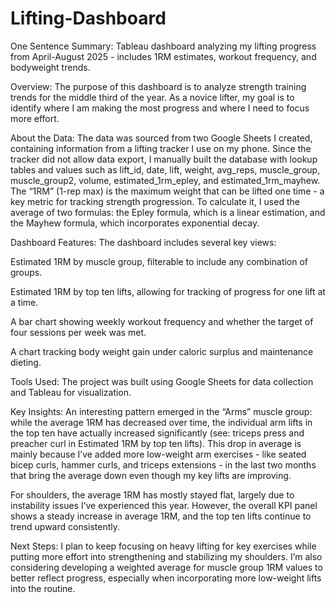 # Lifting-Dashboard
One Sentence Summary: Tableau dashboard analyzing my lifting progress from April-August 2025 - includes 1RM estimates, workout frequency, and bodyweight trends.

Overview:
The purpose of this dashboard is to analyze strength training trends for the middle third of the year. As a novice lifter, my goal is to identify where I am making the most progress and where I need to focus more effort.

About the Data:
The data was sourced from two Google Sheets I created, containing information from a lifting tracker I use on my phone. Since the tracker did not allow data export, I manually built the database with lookup tables and values such as lift_id, date, lift, weight, avg_reps, muscle_group, muscle_group2, volume, estimated_1rm_epley, and estimated_1rm_mayhew. The “1RM” (1-rep max) is the maximum weight that can be lifted one time - a key metric for tracking strength progression. To calculate it, I used the average of two formulas: the Epley formula, which is a linear estimation, and the Mayhew formula, which incorporates exponential decay.

Dashboard Features:
The dashboard includes several key views:

Estimated 1RM by muscle group, filterable to include any combination of groups.

Estimated 1RM by top ten lifts, allowing for tracking of progress for one lift at a time.

A bar chart showing weekly workout frequency and whether the target of four sessions per week was met.

A chart tracking body weight gain under caloric surplus and maintenance dieting.

Tools Used:
The project was built using Google Sheets for data collection and Tableau for visualization.

Key Insights:
An interesting pattern emerged in the “Arms” muscle group: while the average 1RM has decreased over time, the individual arm lifts in the top ten have actually increased significantly (see: triceps press and preacher curl in Estimated 1RM by top ten lifts). This drop in average is mainly because I’ve added more low-weight arm exercises - like seated bicep curls, hammer curls, and triceps extensions - in the last two months that bring the average down even though my key lifts are improving.

For shoulders, the average 1RM has mostly stayed flat, largely due to instability issues I’ve experienced this year. However, the overall KPI panel shows a steady increase in average 1RM, and the top ten lifts continue to trend upward consistently.

Next Steps:
I plan to keep focusing on heavy lifting for key exercises while putting more effort into strengthening and stabilizing my shoulders. I’m also considering developing a weighted average for muscle group 1RM values to better reflect progress, especially when incorporating more low-weight lifts into the routine.
